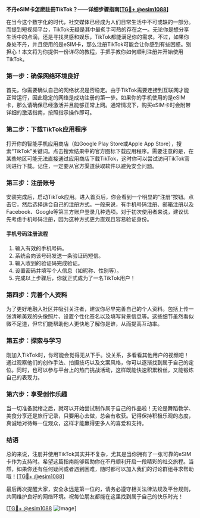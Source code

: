 **不丹eSIM卡怎麽註冊TikTok？——详细步骤指南[[TG💪+ @esim1088](https://t.me/s/esim1088)]**

在当今这个数字化的时代，社交媒体已经成为人们日常生活中不可或缺的一部分。而提到短视频平台，TikTok无疑是其中最炙手可热的存在之一。无论你是想分享生活中的点滴，还是寻找灵感和娱乐，TikTok都能满足你的需求。不过，如果你身处不丹，并且使用的是eSIM卡，那么注册TikTok可能会让你感到有些困惑。别担心！本文将为你提供一份详尽的教程，手把手教你如何顺利注册并开始使用TikTok。

### **第一步：确保网络环境良好**
首先，你需要确认自己的网络状况是否稳定。由于TikTok需要连接到互联网才能正常运行，因此稳定的网络是成功注册的第一步。如果你的手机使用的是eSIM卡，那么请确保已经激活并且能够正常上网。通常情况下，购买eSIM卡时会附带详细的激活指南，按照指示操作即可。

### **第二步：下载TikTok应用程序**
打开你的智能手机应用商店（如Google Play Store或Apple App Store），搜索“TikTok”关键词。点击搜索结果中的官方图标下载应用程序。需要注意的是，在某些地区可能无法直接通过应用商店下载TikTok，这时你可以尝试访问TikTok官网进行下载。记住，一定要从官方渠道获取软件以避免安全问题。

### **第三步：注册账号**
安装完成后，启动TikTok应用。进入首页后，你会看到一个明显的“注册”按钮。点击它，然后选择适合自己的注册方式。一般来说，有手机号码注册、邮箱注册以及Facebook、Google等第三方账户登录几种选项。对于初次使用者来说，建议优先考虑手机号码注册，因为这种方式更为直观且容易验证身份。

#### **手机号码注册流程**
1. 输入有效的手机号码。
2. 系统会向该号码发送一条验证码短信。
3. 输入收到的验证码完成验证。
4. 设置密码并填写个人信息（如昵称、性别等）。
5. 完成以上步骤后，你就正式成为了一名TikTok用户！

### **第四步：完善个人资料**
为了更好地融入社区并吸引关注者，建议你尽早完善自己的个人资料。包括上传一张清晰美观的头像照片、设置个性化签名以及填写背景信息等。这些细节虽然看似微不足道，但它们能帮助他人更快地了解你是谁，从而提高互动率。

### **第五步：探索与学习**
刚加入TikTok时，你可能会觉得无从下手。没关系，多看看其他用户的视频吧！通过观察他们的创作手法、拍摄技巧以及文案风格，你可以逐渐找到属于自己的定位。同时，也可以参与平台上的热门挑战活动，这样既能快速积累粉丝，又能锻炼自己的表现力。

### **第六步：享受创作乐趣**
当一切准备就绪之后，就可以开始尝试制作属于自己的作品啦！无论是舞蹈教学、美食分享还是旅行记录，只要用心去做，总会有收获。记得保持积极乐观的态度，真诚地对待每一位观众，这样才能赢得更多人的喜爱和支持。

### **结语**
总的来说，注册并使用TikTok其实并不复杂，尤其是当你拥有了一张可靠的eSIM卡作为支持时。希望这篇指南能够帮助你在不丹顺利开启一段精彩的社交旅程。当然，如果你还有任何疑问或者遇到困难，随时都可以加入我们的讨论群组寻求帮助哦！[[TG💪+ @esim1088](https://t.me/s/esim1088)]

最后再次提醒大家，安全永远是第一位的，请务必遵守相关法律法规及平台规则，共同维护良好的网络环境。祝每位朋友都能在这里找到属于自己的快乐时光！

[[TG💪+ @esim1088](https://t.me/s/esim1088) ![Image](https://i.postimg.cc/4NQfJmqS/Snipaste-2025-05-13-00-14-12.png)]
